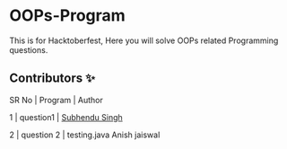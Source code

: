 # OOPs-Program
This is for Hacktoberfest, Here you will solve OOPs related Programming questions.

## Contributors ✨

SR No   | Program | Author  

1 | question1 | [Subhendu Singh](https://github.com/Neautrino)

2 | question 2 | testing.java Anish jaiswal

